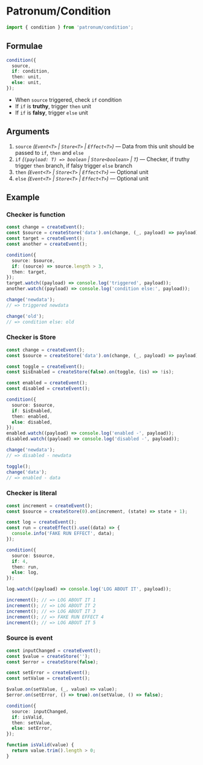# Patronum/Condition

```ts
import { condition } from 'patronum/condition';
```

## Formulae

```ts
condition({
  source,
  if: condition,
  then: unit,
  else: unit,
});
```

- When `source` triggered, check `if` condition
- If `if` is **truthy**, trigger `then` unit
- If `if` is **falsy**, trigger `else` unit

## Arguments

1. `source` _(`Event<T>` | `Store<T>` | `Effect<T>`)_ — Data from this unit should be passed to `if`, `then` and `else`
1. `if` _(`(payload: T) => boolean` | `Store<boolean>` | `T`)_ — Checker, if truthy trigger `then` branch, if falsy trigger `else` branch
1. `then` _(`Event<T>` | `Store<T>` | `Effect<T>`)_ — Optional unit
1. `else` _(`Event<T>` | `Store<T>` | `Effect<T>`)_ — Optional unit

## Example

### Checker is function

```ts
const change = createEvent();
const $source = createStore('data').on(change, (_, payload) => payload);
const target = createEvent();
const another = createEvent();

condition({
  source: $source,
  if: (source) => source.length > 3,
  then: target,
});
target.watch((payload) => console.log('triggered', payload));
another.watch((payload) => console.log('condition else:', payload));

change('newdata');
// => triggered newdata

change('old');
// => condition else: old
```

### Checker is Store

```ts
const change = createEvent();
const $source = createStore('data').on(change, (_, payload) => payload);

const toggle = createEvent();
const $isEnabled = createStore(false).on(toggle, (is) => !is);

const enabled = createEvent();
const disabled = createEvent();

condition({
  source: $source,
  if: $isEnabled,
  then: enabled,
  else: disabled,
});
enabled.watch((payload) => console.log('enabled -', payload));
disabled.watch((payload) => console.log('disabled -', payload));

change('newdata');
// => disabled - newdata

toggle();
change('data');
// => enabled - data
```

### Checker is literal

```ts
const increment = createEvent();
const $source = createStore(0).on(increment, (state) => state + 1);

const log = createEvent();
const run = createEffect().use((data) => {
  console.info('FAKE RUN EFFECT', data);
});

condition({
  source: $source,
  if: 4,
  then: run,
  else: log,
});

log.watch((payload) => console.log('LOG ABOUT IT', payload));

increment(); // => LOG ABOUT IT 1
increment(); // => LOG ABOUT IT 2
increment(); // => LOG ABOUT IT 3
increment(); // => FAKE RUN EFFECT 4
increment(); // => LOG ABOUT IT 5
```

### Source is event

```ts
const inputChanged = createEvent();
const $value = createStore('');
const $error = createStore(false);

const setError = createEvent();
const setValue = createEvent();

$value.on(setValue, (_, value) => value);
$error.on(setError, () => true).on(setValue, () => false);

condition({
  source: inputChanged,
  if: isValid,
  then: setValue,
  else: setError,
});

function isValid(value) {
  return value.trim().length > 0;
}
```

